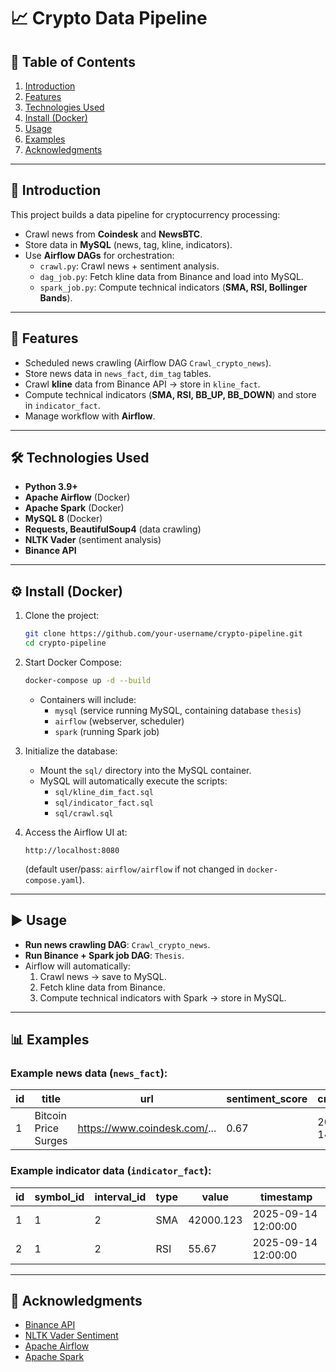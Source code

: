 # 📈 Crypto Data Pipeline

## 📑 Table of Contents
1. [Introduction](#introduction)  
2. [Features](#features)  
3. [Technologies Used](#technologies-used)  
4. [Install (Docker)](#install-docker)  
5. [Usage](#usage)  
6. [Examples](#examples)  
7. [Acknowledgments](#acknowledgments)  

---

## 🚀 Introduction
This project builds a data pipeline for cryptocurrency processing:  
- Crawl news from **Coindesk** and **NewsBTC**.  
- Store data in **MySQL** (news, tag, kline, indicators).  
- Use **Airflow DAGs** for orchestration:  
  - `crawl.py`: Crawl news + sentiment analysis.  
  - `dag_job.py`: Fetch kline data from Binance and load into MySQL.  
  - `spark_job.py`: Compute technical indicators (**SMA, RSI, Bollinger Bands**).  

---

## 🚀 Features
- Scheduled news crawling (Airflow DAG `Crawl_crypto_news`).  
- Store news data in `news_fact`, `dim_tag` tables.  
- Crawl **kline** data from Binance API → store in `kline_fact`.  
- Compute technical indicators (**SMA, RSI, BB_UP, BB_DOWN**) and store in `indicator_fact`.  
- Manage workflow with **Airflow**.  

---

## 🛠 Technologies Used
- **Python 3.9+**  
- **Apache Airflow** (Docker)  
- **Apache Spark** (Docker)  
- **MySQL 8** (Docker)  
- **Requests, BeautifulSoup4** (data crawling)  
- **NLTK Vader** (sentiment analysis)  
- **Binance API**  

---

## ⚙️ Install (Docker)
1. Clone the project:  
   ```bash
   git clone https://github.com/your-username/crypto-pipeline.git
   cd crypto-pipeline
   ```

2. Start Docker Compose:  
   ```bash
   docker-compose up -d --build
   ```

   - Containers will include:  
     - `mysql` (service running MySQL, containing database `thesis`)  
     - `airflow` (webserver, scheduler)  
     - `spark` (running Spark job)  

3. Initialize the database:  
   - Mount the `sql/` directory into the MySQL container.  
   - MySQL will automatically execute the scripts:  
     - `sql/kline_dim_fact.sql`  
     - `sql/indicator_fact.sql`  
     - `sql/crawl.sql`  

4. Access the Airflow UI at:  
   ```
   http://localhost:8080
   ```
   (default user/pass: `airflow/airflow` if not changed in `docker-compose.yaml`).  

---

## ▶️ Usage
- **Run news crawling DAG**: `Crawl_crypto_news`.  
- **Run Binance + Spark job DAG**: `Thesis`.  
- Airflow will automatically:  
  1. Crawl news → save to MySQL.  
  2. Fetch kline data from Binance.  
  3. Compute technical indicators with Spark → store in MySQL.  

---

## 📊 Examples
### Example news data (`news_fact`):
| id | title | url | sentiment_score | created_date | tag_name |  
|----|-------|-----|----------------|--------------|----------|  
| 1 | Bitcoin Price Surges | https://www.coindesk.com/... | 0.67 | 2025-09-14 12:00:00 | Bitcoin |  

### Example indicator data (`indicator_fact`):
| id | symbol_id | interval_id | type | value | timestamp |  
|----|-----------|-------------|------|-------|------------|  
| 1 | 1 | 2 | SMA | 42000.123 | 2025-09-14 12:00:00 |  
| 2 | 1 | 2 | RSI | 55.67 | 2025-09-14 12:00:00 |  

---

## 🙏 Acknowledgments
- [Binance API](https://binance-docs.github.io/apidocs/)  
- [NLTK Vader Sentiment](https://www.nltk.org/_modules/nltk/sentiment/vader.html)  
- [Apache Airflow](https://airflow.apache.org/)  
- [Apache Spark](https://spark.apache.org/)  
